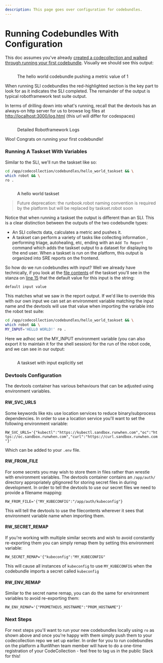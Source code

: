 ```yaml
---
description: This page goes over configuration for codebundles.
---
```


# Running Codebundles With Configuration

This doc assumes you've already [created a codecollection and walked through running your first codebundle](running-your-first-codebundle.md). Visually we should see this output:

<figure><img src="../../.gitbook/assets/helloworld.png" alt=""><figcaption><p>The hello world codebundle pushing a metric value of 1</p></figcaption></figure>

When running SLI codebundles the red-highlighted section is the key part to look for as it indicates the SLI completed. The remainder of the output is typical robotframework test suite output.

In terms of drilling down into what's running, recall that the devtools has an always-on http server for us to browse log files at [http://localhost:3000/log.html](http://localhost:3000/log.html) (this url will differ for codespaces)

<figure><img src="../../.gitbook/assets/robotlogs.png" alt=""><figcaption><p>Detailed Robotframework Logs</p></figcaption></figure>

Woo! Congrats on running your first codebundle!

### Running A Taskset With Variables

Similar to the SLI, we'll run the taskset like so:

```bash
cd /app/codecollection/codebundles/hello_world_taskset && \
which robot && \
ro .
```

<figure><img src="../../.gitbook/assets/taskset.png" alt=""><figcaption><p>A hello world taskset</p></figcaption></figure>

> Future deprecation: the runbook.robot naming convention is required by the platform but will be replaced by taskset.robot soon

Notice that when running a taskset the output is different than an SLI. This is a clear distinction between the outputs of the two codebundle types:

* An SLI collects data, calculates a metric and pushes it.
* A taskset can perform a variety of tasks like collecting information , performing triage, autohealing, etc, ending with an `Add To Report` command which adds the taskset output to a dataset for displaying to the end user. When a taskset is run on the platform, this output is organized into SRE reports on the frontend.

So how do we run codebundles with input? Well we already have technically, if you look at the [file contents](https://github.com/runwhen-contrib/codecollection-template/blob/main/codebundles/hello\_world\_taskset/runbook.robot#L10) of the taskset you'll see in the stanza on [line 15](https://github.com/runwhen-contrib/codecollection-template/blob/main/codebundles/hello\_world\_taskset/runbook.robot#L15) that the default value for this input is the string:

&#x20;`default input value`

This matches what we saw in the report output. If we'd like to override this with our own input we can set an environment variable matching the input name and the devtools will use that value when importing the variable into the robot test suite:

```bash
cd /app/codecollection/codebundles/hello_world_taskset && \
which robot && \
MY_INPUT='HELLO WORLD!' ro .
```

Here we adhoc set the MY\_INPUT environment variable (you can also export it to maintain it for the shell session) for the run of the robot code, and we can see in our output:

<figure><img src="../../.gitbook/assets/image (4) (2) (2).png" alt=""><figcaption><p>A taskset with input explicitly set</p></figcaption></figure>

### Devtools Configuration

The devtools container has various behaviours that can be adjusted using environment variables.

#### RW\_SVC\_URLS

Some keywords like `K8s` use location services to reduce binary/subprocess dependencies. In order to use a location service you'll want to set the following environment variable:&#x20;

`RW_SVC_URLS='{"kubectl":"https://kubectl.sandbox.runwhen.com","oc":"https://oc.sandbox.runwhen.com","curl":"https://curl.sandbox.runwhen.com"}'`

Which can be added to your `.env` file.

#### RW\_FROM\_FILE

For some secrets you may wish to store them in files rather than wrestle with environment variables. The devtools container contains an `/app/auth/` directory appropriately gitignored for storing secret files in during development. In order to tell the devtools to use our secret files we need to provide a filename mapping:

`RW_FROM_FILE='{"MY_KUBECONFIG":"/app/auth/kubeconfig"}`

This will tell the devtools to use the filecontents wherever it sees that environment variable name when importing them.

#### RW\_SECRET\_REMAP

If you're working with multiple similar secrets and wish to avoid constantly re-exporting them you can simply remap them by setting this environment variable:

`RW_SECRET_REMAP='{"kubeconfig":"MY_KUBECONFIG"`

This will cause all instances of `kubeconfig` to use `MY_KUBECONFIG` when the codebundle imports a secret called `kubeconfig`

#### RW\_ENV\_REMAP

Similar to the secret name remap, you can do the same for environment variables to avoid re-exporting them:

`RW_ENV_REMAP='{"PROMETHEUS_HOSTNAME":"PROM_HOSTNAME"}'`

### Next Steps

For next steps you'll want to run your new codebundles locally using `ro` as shown above and once you're happy with them simply push them to your codecollection repo we set up earlier. In order for you to run codebundles on the platform a RunWhen team member will have to do a one-time registration of your CodeCollection - feel free to tag us in the public Slack for this!
